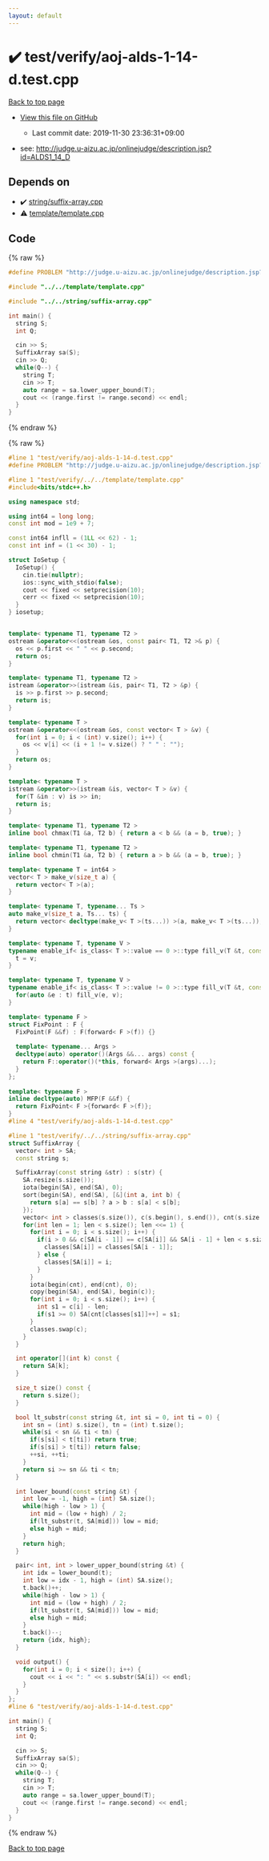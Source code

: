 ```yaml
---
layout: default
---
```


<!-- mathjax config similar to math.stackexchange -->
<script type="text/javascript" async
  src="https://cdnjs.cloudflare.com/ajax/libs/mathjax/2.7.5/MathJax.js?config=TeX-MML-AM_CHTML">
</script>
<script type="text/x-mathjax-config">
  MathJax.Hub.Config({
    TeX: { equationNumbers: { autoNumber: "AMS" }},
    tex2jax: {
      inlineMath: [ ['$','$'] ],
      processEscapes: true
    },
    "HTML-CSS": { matchFontHeight: false },
    displayAlign: "left",
    displayIndent: "2em"
  });
</script>

<script type="text/javascript" src="https://cdnjs.cloudflare.com/ajax/libs/jquery/3.4.1/jquery.min.js"></script>
<script src="https://cdn.jsdelivr.net/npm/jquery-balloon-js@1.1.2/jquery.balloon.min.js" integrity="sha256-ZEYs9VrgAeNuPvs15E39OsyOJaIkXEEt10fzxJ20+2I=" crossorigin="anonymous"></script>
<script type="text/javascript" src="../../../assets/js/copy-button.js"></script>
<link rel="stylesheet" href="../../../assets/css/copy-button.css" />


# :heavy_check_mark: test/verify/aoj-alds-1-14-d.test.cpp

<a href="../../../index.html">Back to top page</a>

* <a href="{{ site.github.repository_url }}/blob/master/test/verify/aoj-alds-1-14-d.test.cpp">View this file on GitHub</a>
    - Last commit date: 2019-11-30 23:36:31+09:00


* see: <a href="http://judge.u-aizu.ac.jp/onlinejudge/description.jsp?id=ALDS1_14_D">http://judge.u-aizu.ac.jp/onlinejudge/description.jsp?id=ALDS1_14_D</a>


## Depends on

* :heavy_check_mark: <a href="../../../library/string/suffix-array.cpp.html">string/suffix-array.cpp</a>
* :warning: <a href="../../../library/template/template.cpp.html">template/template.cpp</a>


## Code

<a id="unbundled"></a>
{% raw %}
```cpp
#define PROBLEM "http://judge.u-aizu.ac.jp/onlinejudge/description.jsp?id=ALDS1_14_D"

#include "../../template/template.cpp"

#include "../../string/suffix-array.cpp"

int main() {
  string S;
  int Q;

  cin >> S;
  SuffixArray sa(S);
  cin >> Q;
  while(Q--) {
    string T;
    cin >> T;
    auto range = sa.lower_upper_bound(T);
    cout << (range.first != range.second) << endl;
  }
}

```
{% endraw %}

<a id="bundled"></a>
{% raw %}
```cpp
#line 1 "test/verify/aoj-alds-1-14-d.test.cpp"
#define PROBLEM "http://judge.u-aizu.ac.jp/onlinejudge/description.jsp?id=ALDS1_14_D"

#line 1 "test/verify/../../template/template.cpp"
#include<bits/stdc++.h>

using namespace std;

using int64 = long long;
const int mod = 1e9 + 7;

const int64 infll = (1LL << 62) - 1;
const int inf = (1 << 30) - 1;

struct IoSetup {
  IoSetup() {
    cin.tie(nullptr);
    ios::sync_with_stdio(false);
    cout << fixed << setprecision(10);
    cerr << fixed << setprecision(10);
  }
} iosetup;


template< typename T1, typename T2 >
ostream &operator<<(ostream &os, const pair< T1, T2 >& p) {
  os << p.first << " " << p.second;
  return os;
}

template< typename T1, typename T2 >
istream &operator>>(istream &is, pair< T1, T2 > &p) {
  is >> p.first >> p.second;
  return is;
}

template< typename T >
ostream &operator<<(ostream &os, const vector< T > &v) {
  for(int i = 0; i < (int) v.size(); i++) {
    os << v[i] << (i + 1 != v.size() ? " " : "");
  }
  return os;
}

template< typename T >
istream &operator>>(istream &is, vector< T > &v) {
  for(T &in : v) is >> in;
  return is;
}

template< typename T1, typename T2 >
inline bool chmax(T1 &a, T2 b) { return a < b && (a = b, true); }

template< typename T1, typename T2 >
inline bool chmin(T1 &a, T2 b) { return a > b && (a = b, true); }

template< typename T = int64 >
vector< T > make_v(size_t a) {
  return vector< T >(a);
}

template< typename T, typename... Ts >
auto make_v(size_t a, Ts... ts) {
  return vector< decltype(make_v< T >(ts...)) >(a, make_v< T >(ts...));
}

template< typename T, typename V >
typename enable_if< is_class< T >::value == 0 >::type fill_v(T &t, const V &v) {
  t = v;
}

template< typename T, typename V >
typename enable_if< is_class< T >::value != 0 >::type fill_v(T &t, const V &v) {
  for(auto &e : t) fill_v(e, v);
}

template< typename F >
struct FixPoint : F {
  FixPoint(F &&f) : F(forward< F >(f)) {}
 
  template< typename... Args >
  decltype(auto) operator()(Args &&... args) const {
    return F::operator()(*this, forward< Args >(args)...);
  }
};
 
template< typename F >
inline decltype(auto) MFP(F &&f) {
  return FixPoint< F >{forward< F >(f)};
}
#line 4 "test/verify/aoj-alds-1-14-d.test.cpp"

#line 1 "test/verify/../../string/suffix-array.cpp"
struct SuffixArray {
  vector< int > SA;
  const string s;

  SuffixArray(const string &str) : s(str) {
    SA.resize(s.size());
    iota(begin(SA), end(SA), 0);
    sort(begin(SA), end(SA), [&](int a, int b) {
      return s[a] == s[b] ? a > b : s[a] < s[b];
    });
    vector< int > classes(s.size()), c(s.begin(), s.end()), cnt(s.size());
    for(int len = 1; len < s.size(); len <<= 1) {
      for(int i = 0; i < s.size(); i++) {
        if(i > 0 && c[SA[i - 1]] == c[SA[i]] && SA[i - 1] + len < s.size() && c[SA[i - 1] + len / 2] == c[SA[i] + len / 2]) {
          classes[SA[i]] = classes[SA[i - 1]];
        } else {
          classes[SA[i]] = i;
        }
      }
      iota(begin(cnt), end(cnt), 0);
      copy(begin(SA), end(SA), begin(c));
      for(int i = 0; i < s.size(); i++) {
        int s1 = c[i] - len;
        if(s1 >= 0) SA[cnt[classes[s1]]++] = s1;
      }
      classes.swap(c);
    }
  }

  int operator[](int k) const {
    return SA[k];
  }

  size_t size() const {
    return s.size();
  }

  bool lt_substr(const string &t, int si = 0, int ti = 0) {
    int sn = (int) s.size(), tn = (int) t.size();
    while(si < sn && ti < tn) {
      if(s[si] < t[ti]) return true;
      if(s[si] > t[ti]) return false;
      ++si, ++ti;
    }
    return si >= sn && ti < tn;
  }

  int lower_bound(const string &t) {
    int low = -1, high = (int) SA.size();
    while(high - low > 1) {
      int mid = (low + high) / 2;
      if(lt_substr(t, SA[mid])) low = mid;
      else high = mid;
    }
    return high;
  }

  pair< int, int > lower_upper_bound(string &t) {
    int idx = lower_bound(t);
    int low = idx - 1, high = (int) SA.size();
    t.back()++;
    while(high - low > 1) {
      int mid = (low + high) / 2;
      if(lt_substr(t, SA[mid])) low = mid;
      else high = mid;
    }
    t.back()--;
    return {idx, high};
  }

  void output() {
    for(int i = 0; i < size(); i++) {
      cout << i << ": " << s.substr(SA[i]) << endl;
    }
  }
};
#line 6 "test/verify/aoj-alds-1-14-d.test.cpp"

int main() {
  string S;
  int Q;

  cin >> S;
  SuffixArray sa(S);
  cin >> Q;
  while(Q--) {
    string T;
    cin >> T;
    auto range = sa.lower_upper_bound(T);
    cout << (range.first != range.second) << endl;
  }
}

```
{% endraw %}

<a href="../../../index.html">Back to top page</a>

